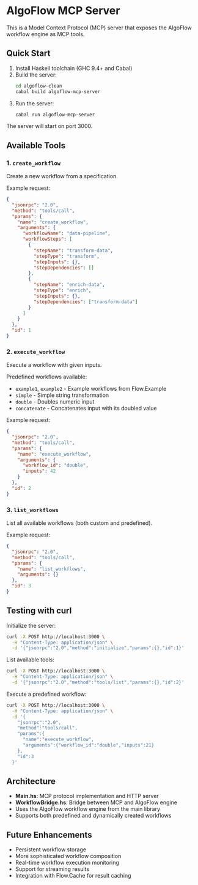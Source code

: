# AlgoFlow MCP Server

This is a Model Context Protocol (MCP) server that exposes the AlgoFlow workflow engine as MCP tools.

## Quick Start

1. Install Haskell toolchain (GHC 9.4+ and Cabal)
2. Build the server:
   ```bash
   cd algoflow-clean
   cabal build algoflow-mcp-server
   ```
3. Run the server:
   ```bash
   cabal run algoflow-mcp-server
   ```

The server will start on port 3000.

## Available Tools

### 1. `create_workflow`
Create a new workflow from a specification.

Example request:
```json
{
  "jsonrpc": "2.0",
  "method": "tools/call",
  "params": {
    "name": "create_workflow",
    "arguments": {
      "workflowName": "data-pipeline",
      "workflowSteps": [
        {
          "stepName": "transform-data",
          "stepType": "transform",
          "stepInputs": {},
          "stepDependencies": []
        },
        {
          "stepName": "enrich-data",
          "stepType": "enrich",
          "stepInputs": {},
          "stepDependencies": ["transform-data"]
        }
      ]
    }
  },
  "id": 1
}
```

### 2. `execute_workflow`
Execute a workflow with given inputs.

Predefined workflows available:
- `example1`, `example2` - Example workflows from Flow.Example
- `simple` - Simple string transformation
- `double` - Doubles numeric input
- `concatenate` - Concatenates input with its doubled value

Example request:
```json
{
  "jsonrpc": "2.0",
  "method": "tools/call",
  "params": {
    "name": "execute_workflow",
    "arguments": {
      "workflow_id": "double",
      "inputs": 42
    }
  },
  "id": 2
}
```

### 3. `list_workflows`
List all available workflows (both custom and predefined).

Example request:
```json
{
  "jsonrpc": "2.0",
  "method": "tools/call",
  "params": {
    "name": "list_workflows",
    "arguments": {}
  },
  "id": 3
}
```

## Testing with curl

Initialize the server:
```bash
curl -X POST http://localhost:3000 \
  -H "Content-Type: application/json" \
  -d '{"jsonrpc":"2.0","method":"initialize","params":{},"id":1}'
```

List available tools:
```bash
curl -X POST http://localhost:3000 \
  -H "Content-Type: application/json" \
  -d '{"jsonrpc":"2.0","method":"tools/list","params":{},"id":2}'
```

Execute a predefined workflow:
```bash
curl -X POST http://localhost:3000 \
  -H "Content-Type: application/json" \
  -d '{
    "jsonrpc":"2.0",
    "method":"tools/call",
    "params":{
      "name":"execute_workflow",
      "arguments":{"workflow_id":"double","inputs":21}
    },
    "id":3
  }'
```

## Architecture

- **Main.hs**: MCP protocol implementation and HTTP server
- **WorkflowBridge.hs**: Bridge between MCP and AlgoFlow engine
- Uses the AlgoFlow workflow engine from the main library
- Supports both predefined and dynamically created workflows

## Future Enhancements

- Persistent workflow storage
- More sophisticated workflow composition
- Real-time workflow execution monitoring
- Support for streaming results
- Integration with Flow.Cache for result caching